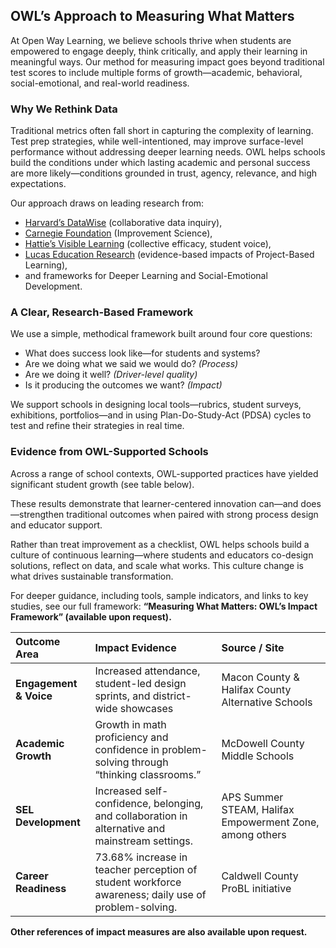 ## **OWL’s Approach to Measuring What Matters**

At Open Way Learning, we believe schools thrive when students are empowered to engage deeply, think critically, and apply their learning in meaningful ways. Our method for measuring impact goes beyond traditional test scores to include multiple forms of growth—academic, behavioral, social-emotional, and real-world readiness.

### **Why We Rethink Data**

Traditional metrics often fall short in capturing the complexity of learning. Test prep strategies, while well-intentioned, may improve surface-level performance without addressing deeper learning needs. OWL helps schools build the conditions under which lasting academic and personal success are more likely—conditions grounded in trust, agency, relevance, and high expectations.

Our approach draws on leading research from:

* [Harvard’s DataWise](https://datawise.gse.harvard.edu/) (collaborative data inquiry),  
* [Carnegie Foundation](https://www.carnegiefoundation.org/about/improvement-in-education/six-core-principles-improvement/) (Improvement Science),  
* [Hattie’s Visible Learning](https://visible-learning.org/) (collective efficacy, student voice),  
* [Lucas Education Research](https://www.lucasedresearch.org/research/research-briefs/) (evidence-based impacts of Project-Based Learning),  
* and frameworks for Deeper Learning and Social-Emotional Development.

### **A Clear, Research-Based Framework**

We use a simple, methodical framework built around four core questions:

* What does success look like—for students and systems?  
* Are we doing what we said we would do? *(Process)*  
* Are we doing it well? *(Driver-level quality)*  
* Is it producing the outcomes we want? *(Impact)*

We support schools in designing local tools—rubrics, student surveys, exhibitions, portfolios—and in using Plan-Do-Study-Act (PDSA) cycles to test and refine their strategies in real time.

### **Evidence from OWL-Supported Schools**

Across a range of school contexts, OWL-supported practices have yielded significant student growth (see table below).

These results demonstrate that learner-centered innovation can—and does—strengthen traditional outcomes when paired with strong process design and educator support.

Rather than treat improvement as a checklist, OWL helps schools build a culture of continuous learning—where students and educators co-design solutions, reflect on data, and scale what works. This culture change is what drives sustainable transformation.

For deeper guidance, including tools, sample indicators, and links to key studies, see our full framework: **“Measuring What Matters: OWL’s Impact Framework” (available upon request).**

| Outcome Area | Impact Evidence | Source / Site |
| :---- | :---- | :---- |
| **Engagement & Voice** | Increased attendance, student-led design sprints, and district-wide showcases | Macon County & Halifax County Alternative Schools |
| **Academic Growth** | Growth in math proficiency and confidence in problem-solving through “thinking classrooms.” | McDowell County Middle Schools |
| **SEL Development** | Increased self-confidence, belonging, and collaboration in alternative and mainstream settings. | APS Summer STEAM, Halifax Empowerment Zone, among others |
| **Career Readiness** | 73.68% increase in teacher perception of student workforce awareness; daily use of problem-solving. | Caldwell County ProBL initiative |

**Other references of impact measures are also available upon request.**